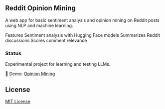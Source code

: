 ## Reddit Opinion Mining
A web app for basic sentiment analysis and opinion mining on Reddit posts using NLP and machine learning.

Features
Sentiment analysis with Hugging Face models
Summarizes Reddit discussions
Scores comment relevance

### Status
Experimental project for learning and testing LLMs.

🔗 Demo: [Opinion Mining](http://lumicore.duckdns.org)

## License

[MIT License](LICENSE)
